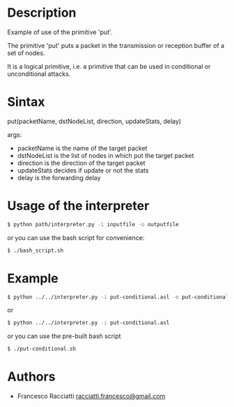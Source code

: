 Description
============
Example of use of the primitive 'put'.

The primitive 'put' puts a packet in the transmission or reception buffer of a set of nodes.

It is a logical primitive, i.e. a primitive that can be used in conditional or unconditional attacks.


Sintax
======
put(packetName, dstNodeList, direction, updateStats, delay)

args:
 + packetName is the name of the target packet
 + dstNodeList is the list of nodes in which put the target packet
 + direction is the direction of the target packet
 + updateStats decides if update or not the stats
 + delay is the forwarding delay


Usage of the interpreter
========================
``` sh
$ python path/interpreter.py -i inputfile -o outputfile
```

or you can use the bash script for convenience:

``` sh
$ ./bash_script.sh
```

Example
=======
``` sh
$ python ../../interpreter.py -i put-conditional.asl -o put-conditional.xml
```

or

``` sh
$ python ../../interpreter.py -i put-conditional.asl
```

or you can use the pre-built bash script

``` sh
$ ./put-conditional.sh
```


Authors
=======
+ Francesco Racciatti  	<racciatti.francesco@gmail.com>
